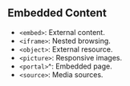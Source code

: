 ## Embedded Content
- `<embed>`: External content.
- `<iframe>`: Nested browsing.
- `<object>`: External resource.
- `<picture>`: Responsive images.
- `<portal>`^: Embedded page.
- `<source>`: Media sources.
